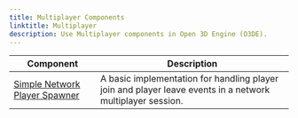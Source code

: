```yaml
---
title: Multiplayer Components
linktitle: Multiplayer
description: Use Multiplayer components in Open 3D Engine (O3DE).
---
```


| Component | Description | 
| - | - |
| [Simple Network Player Spawner](./simple-player-spawner) | A basic implementation for handling player join and player leave events in a network multiplayer session. |
